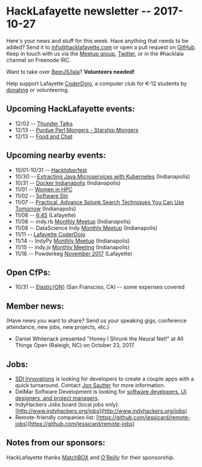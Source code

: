# HackLafayette newsletter -- 2017-10-27

Here's your news and stuff for this week. Have anything that needs to be added? Send it to info@hacklafayette.com or open a pull request on [GitHub](https://github.com/hacklafayette/newsletter). Keep in touch with us via the [Meetup group](https://www.meetup.com/hacklafayette/), [Twitter](https://twitter.com/hacklafayette), or in the #hacklala channel on Freenode IRC.

Want to take over [BeerJS/lala](https://github.com/beerjs/lala)? **Volunteers needed!**

Help support Lafayette [CoderDojo](http://www.greaterlafayettecommerce.com/greater-lafayette-coder-dojo), a computer club for K-12 students by [donating](https://www.generosity.com/education-fundraising/be-a-bit-in-our-byte) or volunteering.

## Upcoming HackLafayette events:
* 12/02 -- [Thunder Talks](https://www.meetup.com/hacklafayette/events/242833850/)
* 12/13 -- [Purdue Perl Mongers - Starship Mongers](https://www.meetup.com/hacklafayette/events/244256130/)
* 12/13 -- [Food and Chat](https://www.meetup.com/hacklafayette/events/244255880/)

## Upcoming nearby events:
* 10/01-10/31 -- [Hacktoberfest](https://blog.digitalocean.com/hacktoberfest-2017/)
* 10/30 -- [Extracting Java Microservices with Kubernetes](https://www.meetup.com/Indianapolis-Java-User-Group/events/244451644/) (Indianapolis)
* 10/31 -- [Docker Indianapolis](https://www.meetup.com/Docker-Indianapolis/events/243650521/) (Indianapolis)
* 11/01 -- [Women in HPC](https://purdue.qualtrics.com/jfe/form/SV_eKdoZZvlcRGZzCZ) 
* 11/02 -- [Software Stir](https://www.facebook.com/events/277508122756795/)
* 11/07 -- [Practical, Advance Splunk Search Techniques You Can Use Tomorrow](https://www.meetup.com/Indianapolis-Splunk-Users-Group/events/244511688/) (Indianapolis)
* 11/08 -- [6:45](https://www.facebook.com/events/1764944957138608/) (Lafayette)
* 11/08 -- indy.rb [Monthly Meetup](https://www.meetup.com/indyrb/events/242436181/) (Indianapolis)
* 11/08 -- DataScience Indy [Monthly Meetup](https://www.meetup.com/dsindy/events/243398155/) (Indianapolis)
* 11/11 -- [Lafayette CoderDojo](https://www.eventbrite.com/e/lafayette-coderdojo-tickets-27123344654)
* 11/14 -- IndyPy [Monthly Meetup](https://www.meetup.com/indypy/events/243754572/) (Indianapolis)
* 11/15 -- indy.js [Monthly Meeting](https://www.meetup.com/indyjs/events/242064432/) (Indianapolis)
* 11/16 -- Powderkeg [November 2017](https://www.meetup.com/powderkeg-greaterlala/events/244455165/) (Lafayette)

## Open CfPs:
* 10/31 -- [Elastic{ON}](https://www.elastic.co/elasticon/speak) (San Fransciso, CA) -- some expenses covered

## Member news:
(Have news you want to share? Send us your speaking gigs, conference attendance, new jobs, new projects, etc.)
* Daniel Whitenack presented "Honey I Shrunk the Neural Net!" at All Things Open (Raleigh, NC) on October 23, 2017.

## Jobs:
* [SDI Innovations](http://sdiinnovations.com) is looking for developers to create a couple apps with a quick turnaround. Contact [Jon Sautter](mailto:jon@sdiinnovations.com ) for more information.
* DelMar Software Development is looking for [software developers, UI designers, and project managers](http://www.delmarsd.com/join).
* IndyHackers Jobs board (local jobs only): [http://www.indyhackers.org/jobs](http://www.indyhackers.org/jobs)
* Remote-friendly companies list: [https://github.com/jessicard/remote-jobs](https://github.com/jessicard/remote-jobs)

## Notes from our sponsors:

HackLafayette thanks [MatchBOX](http://matchboxstudio.org/) and [O'Reilly](http://www.oreilly.com/) for their sponsorship.
